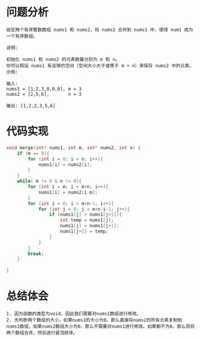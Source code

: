 # 问题分析
	给定两个有序整数数组 nums1 和 nums2，将 nums2 合并到 nums1 中，使得 num1 成为一个有序数组。
	
	说明:
	
	初始化 nums1 和 nums2 的元素数量分别为 m 和 n。
	你可以假设 nums1 有足够的空间（空间大小大于或等于 m + n）来保存 nums2 中的元素。
	示例:
	
	输入:
	nums1 = [1,2,3,0,0,0], m = 3
	nums2 = [2,5,6],       n = 3
	
	输出: [1,2,2,3,5,6]
# 代码实现
```C
void merge(int* nums1, int m, int* nums2, int n) {
    if (m == 0){
        for (int i = 0; i < n; i++){
            nums1[i] = nums2[i];
        }
    }
    while( m != 0 & n != 0){
        for (int i = m; i < m+n; i++){
            nums1[i] = nums2[i-m];
        }
        for (int i = 0; i < m+n-1; i++){
            for (int j = 0; j < m+n-i-1; j++){
                if (nums1[j] > nums1[j+1]){
                    int temp = nums1[j];
                    nums1[j] = nums1[j+1];
                    nums1[j+1] = temp;
                }
            }
        }
        break;
    }
   
}
```
# 总结体会
	1. 因为函数的类型为void，因此我们需要对nums1数组进行修改。
	2. 先判断两个数组的大小，如果nums1的大小为0，那么直接将nums2的所有元素复制到nums1数组，如果nums2数组大小为0，那么不需要对nums1进行修改。如果都不为0，那么现将两个数组合并，然后进行冒泡排序。